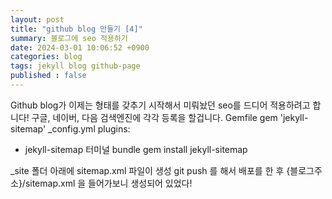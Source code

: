 ```yaml
---
layout: post
title: "github blog 만들기 [4]"
summary: 블로그에 seo 적용하기
date: 2024-03-01 10:06:52 +0900
categories: blog
tags: jekyll blog github-page
published : false
---
```


Github blog가 이제는 형태를 갖추기 시작해서 미뤄놨던 seo를 드디어 적용하려고 합니다! 구글, 네이버, 다음 검색엔진에 각각 등록을 할겁니다.
Gemfile
gem 'jekyll-sitemap'
_config.yml
plugins:
  - jekyll-sitemap
터미널
bundle
gem install jekyll-sitemap

_site 폴더 아래에 sitemap.xml 파일이 생성
git push 를 해서 배포를 한 후 {블로그주소}/sitemap.xml 을 들어가보니 생성되어 있었다!


